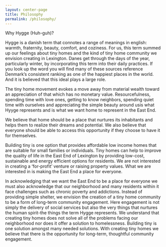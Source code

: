 ```yaml
---
layout: center-page
title: Philosophy
permalink: /philosophy/
---
```


Why Hygge (Huh-guh)?

Hygge is a danish term that connotes a range of meanings in english: warmth, fraternity, beauty, comfort, and coziness. For us, this term summed up our feelings about tiny homes and the kind of tiny home community we envision creating in Lexington. Danes get through the days of the year, particularly winter, by incorporating this term into their daily practices. If you look up the word you will find many of these sources reference Denmark’s consistent ranking as one of the happiest places in the world. And it is believed that this ideal plays a large role.

The tiny home movement evokes a move away from material wealth toward an appreciation of that which has no monetary value. Resourcefulness, spending time with love ones, getting to know neighbors, spending quiet time with ourselves and appreciating the simple beauty around usis what Hyyge represents and is what we want home to represent in the East End.

We believe that home should be a place that nurtures its inhabitants and helps them to realize their dreams and potential. We also believe that everyone should be able to access this opportunity if they choose to have it for themselves.

Building tiny is one option that provides affordable low income homes that are suitable for small families or individuals. Tiny homes can help to improve the quality of life in the East End of Lexington by providing low-cost, sustainable and energy efficient options for residents. We are not interested in creating a ‘for-profit’ venture or raising property values. What we are interested in is making the East End a place for everyone.

In acknowledging that we want the East End to be a place for everyone we must also acknowledge that our neighborhood and many residents within it face challenges such as chronic poverty and addictions. Instead of providing simple shelter, we envision the creation of a tiny home community to be a form of long-term community engagement. Here engagement is not simply the delivery of social services but also the very things that nurtures the human spirit-the things the term Hygge represents. We understand that creating tiny homes does not solve all of the problems facing our neighborhood nor does it offer a solution to homelessness. Building tiny is one solution amongst many needed solutions. With creating tiny homes we believe that there is the opportunity for long-term, thoughtful community engagement.
